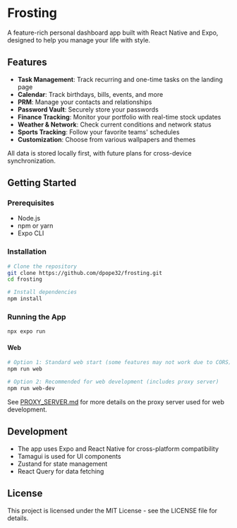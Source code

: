 # Frosting

A feature-rich personal dashboard app built with React Native and Expo, designed to help you manage your life with style.

## Features

- **Task Management**: Track recurring and one-time tasks on the landing page
- **Calendar**: Track birthdays, bills, events, and more
- **PRM**: Manage your contacts and relationships
- **Password Vault**: Securely store your passwords
- **Finance Tracking**: Monitor your portfolio with real-time stock updates
- **Weather & Network**: Check current conditions and network status
- **Sports Tracking**: Follow your favorite teams' schedules
- **Customization**: Choose from various wallpapers and themes

All data is stored locally first, with future plans for cross-device synchronization.

## Getting Started

### Prerequisites

- Node.js 
- npm or yarn
- Expo CLI

### Installation

```bash
# Clone the repository
git clone https://github.com/dpope32/frosting.git
cd frosting

# Install dependencies
npm install
```

### Running the App
```bash
npx expo run
```

#### Web
```bash
# Option 1: Standard web start (some features may not work due to CORS)
npm run web

# Option 2: Recommended for web development (includes proxy server)
npm run web-dev
```

See [PROXY_SERVER.md](PROXY_SERVER.md) for more details on the proxy server used for web development.

## Development

- The app uses Expo and React Native for cross-platform compatibility
- Tamagui is used for UI components
- Zustand for state management
- React Query for data fetching

## License

This project is licensed under the MIT License - see the LICENSE file for details.
